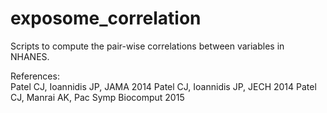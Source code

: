 exposome_correlation
====================
Scripts to compute the pair-wise correlations between variables in NHANES.  

References:    
Patel CJ, Ioannidis JP, JAMA 2014
Patel CJ, Ioannidis JP, JECH 2014
Patel CJ, Manrai AK, Pac Symp Biocomput 2015
